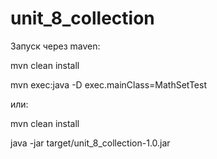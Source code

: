 # unit_8_collection

Запуск через maven:

mvn clean install

mvn exec:java -D exec.mainClass=MathSetTest

или:

mvn clean install

java -jar target/unit_8_collection-1.0.jar